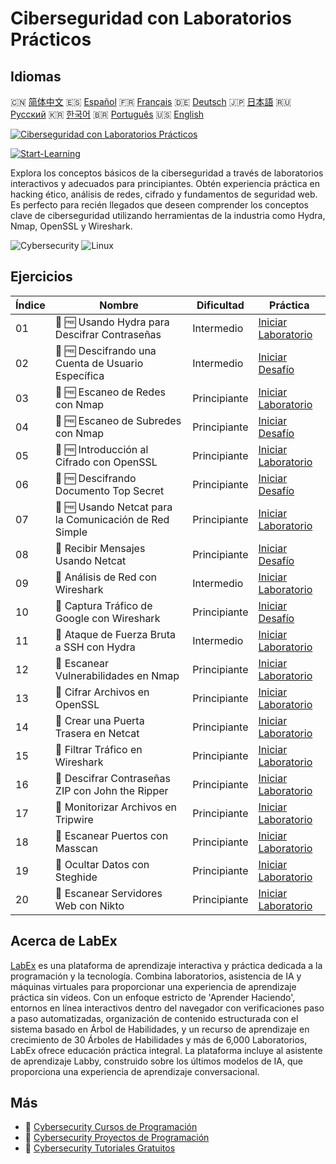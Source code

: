 # Ciberseguridad con Laboratorios Prácticos

## Idiomas

🇨🇳 [简体中文](README_zh.md) 🇪🇸 [Español](README_es.md) 🇫🇷 [Français](README_fr.md) 🇩🇪 [Deutsch](README_de.md) 🇯🇵 [日本語](README_ja.md) 🇷🇺 [Русский](README_ru.md) 🇰🇷 [한국어](README_ko.md) 🇧🇷 [Português](README_pt.md) 🇺🇸 [English](README.md) 

[![Ciberseguridad con Laboratorios Prácticos](https://cover-creator.labex.io/cybersecurity-labs-for-beginners.png?lang=es)](https://labex.io/es/courses/cybersecurity-labs-for-beginners)

[![Start-Learning](https://img.shields.io/badge/Start-Learning-whitesmoke?style=for-the-badge)](https://labex.io/es/courses/cybersecurity-labs-for-beginners)

Explora los conceptos básicos de la ciberseguridad a través de laboratorios interactivos y adecuados para principiantes. Obtén experiencia práctica en hacking ético, análisis de redes, cifrado y fundamentos de seguridad web. Es perfecto para recién llegados que deseen comprender los conceptos clave de ciberseguridad utilizando herramientas de la industria como Hydra, Nmap, OpenSSL y Wireshark.

![Cybersecurity](https://img.shields.io/badge/Cybersecurity-whitesmoke?style=for-the-badge&logo=cybersecurity)
![Linux](https://img.shields.io/badge/Linux-whitesmoke?style=for-the-badge&logo=linux)


## Ejercicios

|   Índice | Nombre                                                 | Dificultad   | Práctica                                                                                                                                                                      |
|----------|--------------------------------------------------------|--------------|-------------------------------------------------------------------------------------------------------------------------------------------------------------------------------|
|       01 | 🧩 🆓 Usando Hydra para Descifrar Contraseñas          | Intermedio   | <a target='_blank' href='https://labex.io/es/labs/linux-using-hydra-to-crack-passwords-415960?course=cybersecurity-labs-for-beginners'>Iniciar Laboratorio</a>                |
|       02 | 🎯 🆓 Descifrando una Cuenta de Usuario Específica     | Intermedio   | <a target='_blank' href='https://labex.io/es/labs/linux-cracking-a-specific-user-account-415951?course=cybersecurity-labs-for-beginners'>Iniciar Desafío</a>                  |
|       03 | 🧩 🆓 Escaneo de Redes con Nmap                        | Principiante | <a target='_blank' href='https://labex.io/es/labs/nmap-network-scanning-with-nmap-415959?course=cybersecurity-labs-for-beginners'>Iniciar Laboratorio</a>                     |
|       04 | 🎯 🆓 Escaneo de Subredes con Nmap                     | Principiante | <a target='_blank' href='https://labex.io/es/labs/nmap-scanning-subnet-with-nmap-415954?course=cybersecurity-labs-for-beginners'>Iniciar Desafío</a>                          |
|       05 | 🧩 🆓 Introducción al Cifrado con OpenSSL              | Principiante | <a target='_blank' href='https://labex.io/es/labs/linux-introduction-to-encryption-with-openssl-415957?course=cybersecurity-labs-for-beginners'>Iniciar Laboratorio</a>       |
|       06 | 🎯 🆓 Descifrando Documento Top Secret                 | Principiante | <a target='_blank' href='https://labex.io/es/labs/linux-decrypting-top-secret-document-415952?course=cybersecurity-labs-for-beginners'>Iniciar Desafío</a>                    |
|       07 | 🧩 🆓 Usando Netcat para la Comunicación de Red Simple | Principiante | <a target='_blank' href='https://labex.io/es/labs/linux-using-netcat-for-simple-network-communication-415961?course=cybersecurity-labs-for-beginners'>Iniciar Laboratorio</a> |
|       08 | 🎯  Recibir Mensajes Usando Netcat                     | Principiante | <a target='_blank' href='https://labex.io/es/labs/linux-receive-messages-using-netcat-415953?course=cybersecurity-labs-for-beginners'>Iniciar Desafío</a>                     |
|       09 | 🧩  Análisis de Red con Wireshark                      | Intermedio   | <a target='_blank' href='https://labex.io/es/labs/wireshark-network-analysis-with-wireshark-415958?course=cybersecurity-labs-for-beginners'>Iniciar Laboratorio</a>           |
|       10 | 🎯  Captura Tráfico de Google con Wireshark            | Principiante | <a target='_blank' href='https://labex.io/es/labs/wireshark-capture-google-traffic-with-wireshark-415948?course=cybersecurity-labs-for-beginners'>Iniciar Desafío</a>         |
|       11 | 🧩  Ataque de Fuerza Bruta a SSH con Hydra             | Intermedio   | <a target='_blank' href='https://labex.io/es/labs/hydra-brute-force-ssh-in-hydra-549926?course=cybersecurity-labs-for-beginners'>Iniciar Laboratorio</a>                      |
|       12 | 🧩  Escanear Vulnerabilidades en Nmap                  | Principiante | <a target='_blank' href='https://labex.io/es/labs/nmap-scan-vulnerabilities-in-nmap-549947?course=cybersecurity-labs-for-beginners'>Iniciar Laboratorio</a>                   |
|       13 | 🧩  Cifrar Archivos en OpenSSL                         | Principiante | <a target='_blank' href='https://labex.io/es/labs/linux-encrypt-files-in-openssl-549935?course=cybersecurity-labs-for-beginners'>Iniciar Laboratorio</a>                      |
|       14 | 🧩  Crear una Puerta Trasera en Netcat                 | Principiante | <a target='_blank' href='https://labex.io/es/labs/linux-build-a-backdoor-in-netcat-549927?course=cybersecurity-labs-for-beginners'>Iniciar Laboratorio</a>                    |
|       15 | 🧩  Filtrar Tráfico en Wireshark                       | Principiante | <a target='_blank' href='https://labex.io/es/labs/wireshark-filter-traffic-in-wireshark-549939?course=cybersecurity-labs-for-beginners'>Iniciar Laboratorio</a>               |
|       16 | 🧩  Descifrar Contraseñas ZIP con John the Ripper      | Principiante | <a target='_blank' href='https://labex.io/es/labs/hydra-crack-zip-passwords-in-john-the-ripper-549930?course=cybersecurity-labs-for-beginners'>Iniciar Laboratorio</a>        |
|       17 | 🧩  Monitorizar Archivos en Tripwire                   | Principiante | <a target='_blank' href='https://labex.io/es/labs/linux-monitor-files-in-tripwire-549943?course=cybersecurity-labs-for-beginners'>Iniciar Laboratorio</a>                     |
|       18 | 🧩  Escanear Puertos con Masscan                       | Principiante | <a target='_blank' href='https://labex.io/es/labs/nmap-scan-ports-with-masscan-549946?course=cybersecurity-labs-for-beginners'>Iniciar Laboratorio</a>                        |
|       19 | 🧩  Ocultar Datos con Steghide                         | Principiante | <a target='_blank' href='https://labex.io/es/labs/linux-hide-data-in-steghide-549941?course=cybersecurity-labs-for-beginners'>Iniciar Laboratorio</a>                         |
|       20 | 🧩  Escanear Servidores Web con Nikto                  | Principiante | <a target='_blank' href='https://labex.io/es/labs/nmap-scan-web-servers-in-nikto-549948?course=cybersecurity-labs-for-beginners'>Iniciar Laboratorio</a>                      |

## Acerca de LabEx

[LabEx](https://labex.io) es una plataforma de aprendizaje interactiva y práctica dedicada a la programación y la tecnología. Combina laboratorios, asistencia de IA y máquinas virtuales para proporcionar una experiencia de aprendizaje práctica sin videos. Con un enfoque estricto de 'Aprender Haciendo', entornos en línea interactivos dentro del navegador con verificaciones paso a paso automatizadas, organización de contenido estructurada con el sistema basado en Árbol de Habilidades, y un recurso de aprendizaje en crecimiento de 30 Árboles de Habilidades y más de 6,000 Laboratorios, LabEx ofrece educación práctica integral. La plataforma incluye al asistente de aprendizaje Labby, construido sobre los últimos modelos de IA, que proporciona una experiencia de aprendizaje conversacional.

## Más

- 🔗 [Cybersecurity Cursos de Programación](https://github.com/labex-labs/awesome-programming-courses)
- 🔗 [Cybersecurity Proyectos de Programación](https://github.com/labex-labs/awesome-programming-projects)
- 🔗 [Cybersecurity Tutoriales Gratuitos](https://github.com/labex-labs/cybersecurity-free-tutorials)

